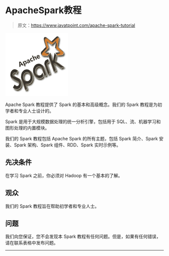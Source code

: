 # ApacheSpark教程

> 原文：<https://www.javatpoint.com/apache-spark-tutorial>

![Apache Spark Tutorial](img/698c264f07c49ee99bda08c51507175a.png)

Apache Spark 教程提供了 Spark 的基本和高级概念。我们的 Spark 教程是为初学者和专业人士设计的。

Spark 是用于大规模数据处理的统一分析引擎，包括用于 SQL、流、机器学习和图形处理的内置模块。

我们的 Spark 教程包括 Apache Spark 的所有主题，包括 Spark 简介、Spark 安装、Spark 架构、Spark 组件、RDD、Spark 实时示例等。

## 先决条件

在学习 Spark 之前，你必须对 Hadoop 有一个基本的了解。

## 观众

我们的 Spark 教程旨在帮助初学者和专业人士。

## 问题

我们向您保证，您不会发现本 Spark 教程有任何问题。但是，如果有任何错误，请在联系表格中发布问题。

* * *